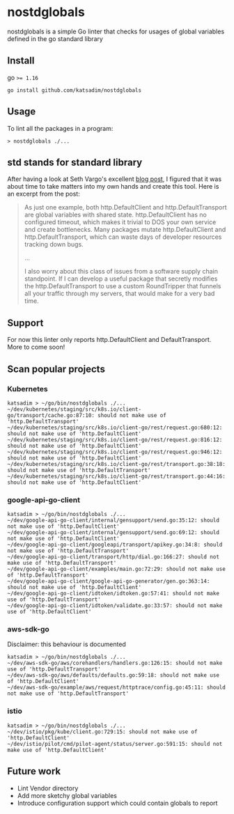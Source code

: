 # nostdglobals

nostdglobals is a simple Go linter that checks for usages of global variables defined in the go standard library

## Install

go `>= 1.16`

```shell
go install github.com/katsadim/nostdglobals
```

## Usage
To lint all the packages in a program:
```shell
> nostdglobals ./...
```

## std stands for standard library

After having a look at Seth Vargo's excellent [blog post](https://www.sethvargo.com/what-id-like-to-see-in-go-2/), I figured 
that it was about time to take matters into my own hands and create this tool. Here is an excerpt from the post:

> As just one example, both http.DefaultClient and http.DefaultTransport are global variables with shared state. 
> http.DefaultClient has no configured timeout, which makes it trivial to DOS your own service and create bottlenecks. 
> Many packages mutate http.DefaultClient and http.DefaultTransport, which can waste days of developer resources 
> tracking down bugs.
> 
> ...
> 
> I also worry about this class of issues from a software supply chain standpoint. If I can develop a useful package 
> that secretly modifies the http.DefaultTransport to use a custom RoundTripper that funnels all your traffic through 
> my servers, that would make for a very bad time.

## Support

For now this linter only reports http.DefaultClient and DefaultTransport. More to come soon!

## Scan popular projects

### Kubernetes

```shell
katsadim > ~/go/bin/nostdglobals ./...
~/dev/kubernetes/staging/src/k8s.io/client-go/transport/cache.go:87:10: should not make use of 'http.DefaultTransport'
~/dev/kubernetes/staging/src/k8s.io/client-go/rest/request.go:680:12: should not make use of 'http.DefaultClient'
~/dev/kubernetes/staging/src/k8s.io/client-go/rest/request.go:816:12: should not make use of 'http.DefaultClient'
~/dev/kubernetes/staging/src/k8s.io/client-go/rest/request.go:946:12: should not make use of 'http.DefaultClient'
~/dev/kubernetes/staging/src/k8s.io/client-go/rest/transport.go:38:18: should not make use of 'http.DefaultTransport'
~/dev/kubernetes/staging/src/k8s.io/client-go/rest/transport.go:44:16: should not make use of 'http.DefaultClient'
```

### google-api-go-client
```shell
katsadim > ~/go/bin/nostdglobals ./...     
~/dev/google-api-go-client/internal/gensupport/send.go:35:12: should not make use of 'http.DefaultClient'
~/dev/google-api-go-client/internal/gensupport/send.go:69:12: should not make use of 'http.DefaultClient'
~/dev/google-api-go-client/googleapi/transport/apikey.go:34:8: should not make use of 'http.DefaultTransport'
~/dev/google-api-go-client/transport/http/dial.go:166:27: should not make use of 'http.DefaultTransport'
~/dev/google-api-go-client/examples/main.go:72:29: should not make use of 'http.DefaultTransport'
~/dev/google-api-go-client/google-api-go-generator/gen.go:363:14: should not make use of 'http.DefaultClient'
~/dev/google-api-go-client/idtoken/idtoken.go:57:41: should not make use of 'http.DefaultTransport'
~/dev/google-api-go-client/idtoken/validate.go:33:57: should not make use of 'http.DefaultClient'
```

### aws-sdk-go
Disclaimer: this behaviour is documented
```shell
katsadim > ~/go/bin/nostdglobals ./...  
~/dev/aws-sdk-go/aws/corehandlers/handlers.go:126:15: should not make use of 'http.DefaultTransport'
~/dev/aws-sdk-go/aws/defaults/defaults.go:59:18: should not make use of 'http.DefaultClient'
~/dev/aws-sdk-go/example/aws/request/httptrace/config.go:45:11: should not make use of 'http.DefaultTransport'
```

### istio
```shell
katsadim > ~/go/bin/nostdglobals ./...  
~/dev/istio/pkg/kube/client.go:729:15: should not make use of 'http.DefaultClient'
~/dev/istio/pilot/cmd/pilot-agent/status/server.go:591:15: should not make use of 'http.DefaultClient'
```

## Future work
* Lint Vendor directory
* Add more sketchy global variables
* Introduce configuration support which could contain globals to report